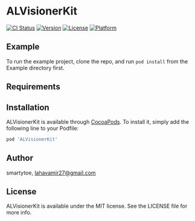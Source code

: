 # ALVisionerKit

[![CI Status](https://img.shields.io/travis/smartytoe/ALVisionerKit.svg?style=flat)](https://travis-ci.org/smartytoe/ALVisionerKit)
[![Version](https://img.shields.io/cocoapods/v/ALVisionerKit.svg?style=flat)](https://cocoapods.org/pods/ALVisionerKit)
[![License](https://img.shields.io/cocoapods/l/ALVisionerKit.svg?style=flat)](https://cocoapods.org/pods/ALVisionerKit)
[![Platform](https://img.shields.io/cocoapods/p/ALVisionerKit.svg?style=flat)](https://cocoapods.org/pods/ALVisionerKit)

## Example

To run the example project, clone the repo, and run `pod install` from the Example directory first.

## Requirements

## Installation

ALVisionerKit is available through [CocoaPods](https://cocoapods.org). To install
it, simply add the following line to your Podfile:

```ruby
pod 'ALVisionerKit'
```

## Author

smartytoe, lahavamir27@gmail.com

## License

ALVisionerKit is available under the MIT license. See the LICENSE file for more info.
